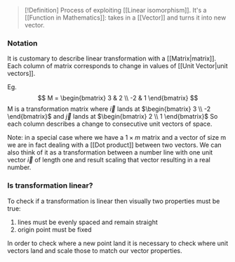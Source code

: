 > [!Definition]
> Process of exploiting [[Linear isomorphism]]. It's a [[Function in Mathematics]]: takes in a [[Vector]] and turns it into new vector. 

### Notation
It is customary to describe linear transformation with a [[Matrix|matrix]]. Each column of matrix corresponds to change in values of [[Unit Vector|unit vectors]].

Eg.
 $$ M = \begin{bmatrix} 3 & 2 \\ -2 & 1 \end{bmatrix} $$
M is a transformation matrix where $\vec{i}$ lands at $\begin{bmatrix} 3 \\ -2 \end{bmatrix}$ and  $\vec{j}$ lands at $\begin{bmatrix} 2 \\ 1 \end{bmatrix}$
So each column describes a change to consecutive unit vectors of space. 

Note: in a special case where we have a $1 \times m$ matrix and a vector of size m we are in fact dealing with a [[Dot product]] between two vectors. We can also think of it as a transformation between a number line with one unit vector $\vec{i}$ of length one and result scaling that vector resulting in a real number. 

### Is transformation linear?
To check if a transformation is linear then visually two properties must be true:
1. lines must be evenly spaced and remain straight
2. origin point must be fixed

In order to check where a new point land it is necessary to check where unit vectors land and scale those to match our vector properties. 
